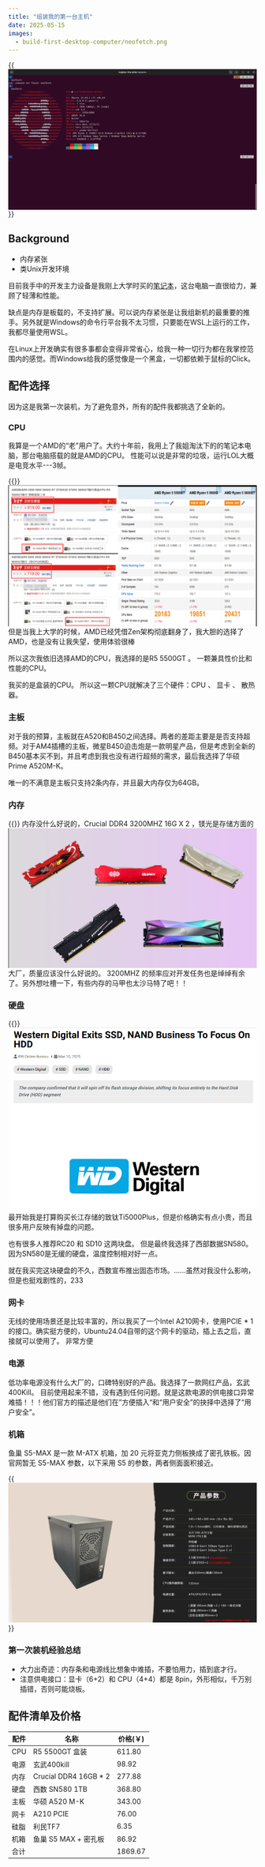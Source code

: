 ```yaml
---
title: "组装我的第一台主机"
date: 2025-05-15
images:
  - build-first-desktop-computer/neofetch.png
---
```


{{<img src="neofetch.png" alt="neofetch image" align="center" >}}

## Background

- 内存紧张
- 类Unix开发环境

目前我手中的开发主力设备是我刚上大学时买的[笔记本](https://www.acer.com/hk-zh/laptops/swift/swift-x-amd)，这台电脑一直很给力，兼顾了轻薄和性能。

缺点是内存是板载的，不支持扩展。可以说内存紧张是让我组新机的最重要的推手。另外就是Windows的命令行平台我不太习惯，只要能在WSL上运行的工作，我都尽量使用WSL。

在Linux上开发确实有很多事都会变得非常省心，给我一种一切行为都在我掌控范围内的感觉。而Windows给我的感觉像是一个黑盒，一切都依赖于鼠标的Click。

## 配件选择

因为这是我第一次装机，为了避免意外，所有的配件我都挑选了全新的。

### CPU

我算是一个AMD的“老”用户了。大约十年前，我用上了我姐淘汰下的的笔记本电脑，那台电脑搭载的就是AMD的CPU。 性能可以说是非常的垃圾，运行LOL大概是电竞水平---3帧。

{{<img src="cpu-price.png" align="right" max-width="550px" >}}

但是当我上大学的时候，AMD已经凭借Zen架构彻底翻身了，我大胆的选择了AMD，也是没有让我失望，使用体验很棒

所以这次我依旧选择AMD的CPU，我选择的是R5 5500GT 。 一颗兼具性价比和性能的CPU。

我买的是盒装的CPU。 所以这一颗CPU就解决了三个硬件：CPU 、 显卡 、 散热器。

### 主板

对于我的预算，主板就在A520和B450之间选择。两者的差距主要是是否支持超频。对于AM4插槽的主板，微星B450迫击炮是一款明星产品，但是考虑到全新的B450基本买不到，并且考虑到我也没有进行超频的需求，最后我选择了华硕 Prime A520M-K。

唯一的不满意是主板只支持2条内存，并且最大内存仅为64GB。

### 内存

{{<img src="ram.png" align="right" max-width="350px">}}
内存没什么好说的，Crucial DDR4 3200MHZ 16G X 2 ，镁光是存储方面的大厂，质量应该没什么好说的。
3200MHZ 的频率应对开发任务也是绰绰有余了。另外想吐槽一下，有些内存的马甲也太沙马特了吧！！

### 硬盘

{{<img src="wd.png" align="right" max-width="450px">}}

最开始我是打算购买长江存储的致钛Ti5000Plus，但是价格确实有点小贵，而且很多用户反映有掉盘的问题。

也有很多人推荐RC20 和 SD10 这两块盘。 但是最终我选择了西部数据SN580。 因为SN580是无缓的硬盘，温度控制相对好一点。

就在我买完这块硬盘的不久，西数宣布推出固态市场。......虽然对我没什么影响，但是也挺戏剧性的，233

### 网卡

无线的使用场景还是比较丰富的，所以我买了一个Intel A210网卡，使用PCIE \* 1 的接口。确实挺方便的，Ubuntu24.04自带的这个网卡的驱动，插上去之后，直接就可以使用了。 非常方便

### 电源

低功率电源没有什么大厂的，口碑特别好的产品。我选择了一款网红产品，玄武400Kill。 目前使用起来不错，没有遇到任何问题。就是这款电源的供电接口异常难插！！！他们官方的描述是他们在”方便插入“和“用户安全”的抉择中选择了“用户安全”。

### 机箱

鱼巢 S5-MAX 是一款 M-ATX 机箱，加 20 元将亚克力侧板换成了密孔铁板。因官网暂无 S5-MAX 参数，以下采用 S5 的参数，两者侧面面积接近。

{{<img src="computer-box.png" >}}

### 第一次装机经验总结

- 大力出奇迹：内存条和电源线比想象中难插，不要怕用力，插到底才行。
- 注意供电接口：显卡（6+2）和 CPU（4+4）都是 8pin，外形相似，千万别插错，否则可能烧板。

## 配件清单及价格

| 配件 | 名称                   | 价格(￥) |
| ---- | ---------------------- | -------- |
| CPU  | R5 5500GT 盒装         | 611.80   |
| 电源 | 玄武400kill            | 98.92    |
| 内存 | Crucial DDR4 16GB \* 2 | 277.88   |
| 硬盘 | 西数 SN580 1TB         | 368.80   |
| 主板 | 华硕 A520 M-K          | 343.00   |
| 网卡 | A210 PCIE              | 76.00    |
| 硅脂 | 利民TF7                | 6.35     |
| 机箱 | 鱼巢 S5 MAX + 密孔板   | 86.92    |
| 合计 |                        | 1869.67  |
